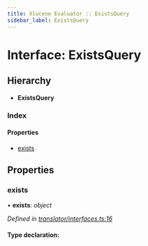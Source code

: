 ```yaml
---
title: Xlucene Evaluator :: ExistsQuery
sidebar_label: ExistsQuery
---
```


# Interface: ExistsQuery

## Hierarchy

* **ExistsQuery**

### Index

#### Properties

* [exists](existsquery.md#exists)

## Properties

###  exists

• **exists**: *object*

*Defined in [translator/interfaces.ts:16](https://github.com/terascope/teraslice/blob/5e4063e2/packages/xlucene-evaluator/src/translator/interfaces.ts#L16)*

#### Type declaration:
